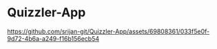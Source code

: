 # Quizzler-App

https://github.com/srijan-git/Quizzler-App/assets/69808361/033f5e0f-9d72-4b6a-a249-f16b156ecb54




